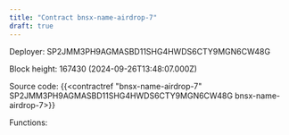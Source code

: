 ```yaml
---
title: "Contract bnsx-name-airdrop-7"
draft: true
---
```

Deployer: SP2JMM3PH9AGMASBD11SHG4HWDS6CTY9MGN6CW48G


 



Block height: 167430 (2024-09-26T13:48:07.000Z)

Source code: {{<contractref "bnsx-name-airdrop-7" SP2JMM3PH9AGMASBD11SHG4HWDS6CTY9MGN6CW48G bnsx-name-airdrop-7>}}

Functions:


